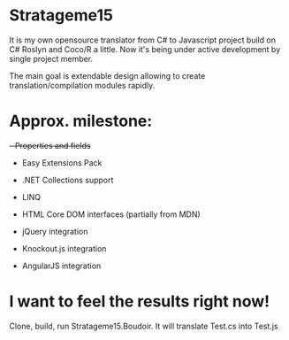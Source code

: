 Stratageme15
============

It is my own opensource translator from C# to Javascript project build on C# Roslyn and Coco/R a little. 
Now it's being under active development by single project member.

The main goal is extendable design allowing to create translation/compilation modules rapidly.



Approx. milestone:
============

~~- Properties and fields~~

- Easy Extensions Pack

- .NET Collections support

- LINQ

- HTML Core DOM interfaces (partially from MDN)

- jQuery integration

- Knockout.js integration

- AngularJS integration


I want to feel the results right now!
============
Clone, build, run Stratageme15.Boudoir. It will translate Test.cs into Test.js

